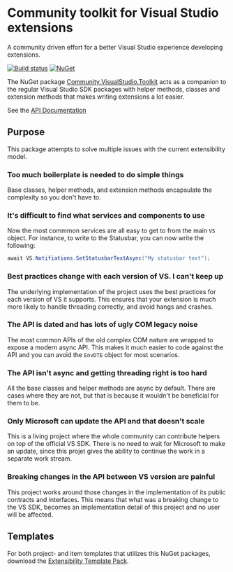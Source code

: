 # Community toolkit for Visual Studio extensions

A community driven effort for a better Visual Studio experience developing extensions.

[![Build status](https://ci.appveyor.com/api/projects/status/dx0m0lyf8wlti0eq?svg=true)](https://ci.appveyor.com/project/madskristensen/community-visualstudio-toolkit)
[![NuGet](https://img.shields.io/nuget/v/Community.VisualStudio.Toolkit)](https://nuget.org/packages/Community.VisualStudio.Toolkit/)

The NuGet package [Community.VisualStudio.Toolkit](https://www.nuget.org/packages/Community.VisualStudio.Toolkit/) acts as a companion to the regular Visual Studio SDK packages with helper methods, classes and extension methods that makes writing extensions a lot easier. 

See the [API Documentation](https://madskristensen.github.io/Community.VisualStudio.Toolkit/v1/api/)

## Purpose
This package attempts to solve multiple issues with the current extensibility model.

### Too much boilerplate is needed to do simple things
Base classes, helper methods, and extension methods encapsulate the complexity so you don't have to. 

### It's difficult to find what services and components to use
Now the most commmon services are all easy to get to from the main `VS` object. For instance, to write to the Statusbar, you can now write the following:

``` C#
await VS.Notifiations.SetStatusbarTextAsync("My statusbar text");
```

### Best practices change with each version of VS. I can't keep up
The underlying implementation of the project uses the best practices for each version of VS it supports. This ensures that your extension is much more likely to handle threading correctly, and avoid hangs and crashes.


### The API is dated and has lots of ugly COM legacy noise
The most common APIs of the old complex COM nature are wrapped to expose a modern async API. This makes it much easier to code against the API and you can avoid the `EnvDTE` object for most scenarios.

### The API isn't async and getting threading right is too hard
All the base classes and helper methods are async by default. There are cases where they are not, but that is because it wouldn't be beneficial for them to be. 

### Only Microsoft can update the API and that doesn't scale
This is a living project where the whole community can contribute helpers on top of the official VS SDK. There is no need to wait for Microsoft to make an update, since this projet gives the ability to continue the work in a separate work stream.

### Breaking changes in the API between VS version are painful
This project works around those changes in the implementation of its public contracts and interfaces. This means that what was a breaking change to the VS SDK, becomes an implementation detail of this project and no user will be affected.


## Templates
For both project- and item templates that utilizes this NuGet packages, download the [Extensibility Template Pack](https://marketplace.visualstudio.com/items?itemName=MadsKristensen.ExtensibilityItemTemplates).
